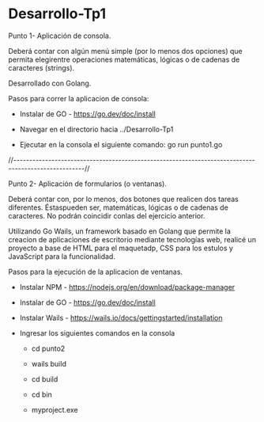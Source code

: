 # Desarrollo-Tp1

Punto 1- Aplicación de consola.

Deberá contar con algún menú simple (por lo menos dos opciones) que permita elegirentre operaciones matemáticas, lógicas o de cadenas de caracteres (strings). 

Desarrollado con Golang.

Pasos para correr la aplicacion de consola:

- Instalar de GO - https://go.dev/doc/install 

- Navegar en el directorio hacia ../Desarrollo-Tp1 

- Ejecutar en la consola el siguiente comando:  go run punto1.go

//----------------------------------------------------------------------------------------------------//

Punto 2- Aplicación de formularios (o ventanas).

Deberá contar con, por lo menos, dos botones que realicen dos tareas diferentes. Éstaspueden ser, matemáticas, lógicas o de cadenas de caracteres. No podrán coincidir conlas del ejercicio anterior.

Utilizando Go Wails, un framework basado en Golang que permite la creacion de aplicaciones de escritorio mediante tecnologías web, realicé un proyecto a base de HTML para el maquetadp, CSS para los estulos y JavaScript para la funcionalidad.

Pasos para la ejecución de la aplicacion de ventanas.

- Instalar NPM  - https://nodejs.org/en/download/package-manager

- Instalar de GO - https://go.dev/doc/install 

- Instalar Wails - https://wails.io/docs/gettingstarted/installation


- Ingresar los siguientes comandos en la consola 

    - cd punto2    

    - wails build 

    - cd build 

    - cd bin

    - myproject.exe



